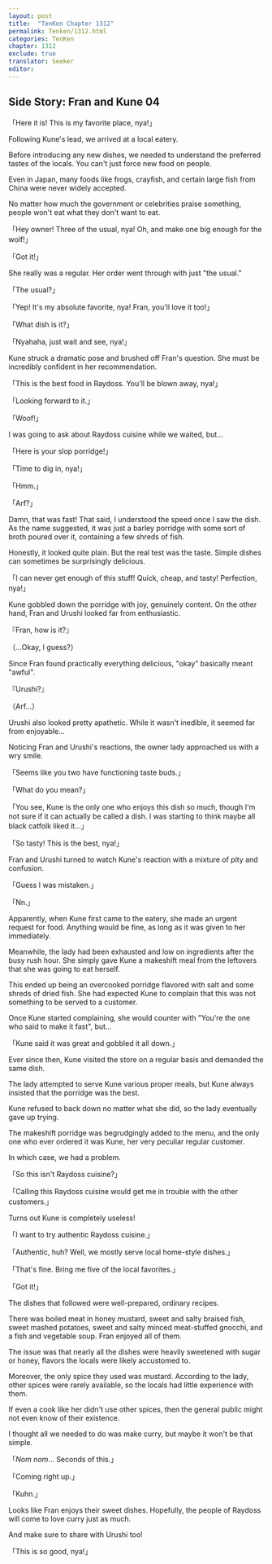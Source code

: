 ```yaml
---
layout: post
title:  "TenKen Chapter 1312"
permalink: Tenken/1312.html
categories: TenKen
chapter: 1312
exclude: true
translator: Seeker
editor: 
---
```

<h2>Side Story: Fran and Kune 04</h2>

「Here it is! This is my favorite place, nya!」

Following Kune's lead, we arrived at a local eatery.

Before introducing any new dishes, we needed to understand the preferred tastes of the locals. You can't just force new food on people.

Even in Japan, many foods like frogs, crayfish, and certain large fish from China were never widely accepted.

No matter how much the government or celebrities praise something, people won't eat what they don't want to eat.

「Hey owner! Three of the usual, nya! Oh, and make one big enough for the wolf!」

「Got it!」

She really was a regular. Her order went through with just "the usual."

「The usual?」

「Yep! It's my absolute favorite, nya! Fran, you'll love it too!」

「What dish is it?」

「Nyahaha, just wait and see, nya!」

Kune struck a dramatic pose and brushed off Fran's question. She must be incredibly confident in her recommendation.

「This is the best food in Raydoss. You'll be blown away, nya!」

「Looking forward to it.」

「Woof!」

I was going to ask about Raydoss cuisine while we waited, but...

「Here is your slop porridge!」

「Time to dig in, nya!」

「Hmm.」

「Arf?」

Damn, that was fast! That said, I understood the speed once I saw the dish. As the name suggested, it was just a barley porridge with some sort of broth poured over it, containing a few shreds of fish.

Honestly, it looked quite plain. But the real test was the taste. Simple dishes can sometimes be surprisingly delicious.

「I can never get enough of this stuff! Quick, cheap, and tasty! Perfection, nya!」

Kune gobbled down the porridge with joy, genuinely content. On the other hand, Fran and Urushi looked far from enthusiastic.

『Fran, how is it?』

（...Okay, I guess?）

Since Fran found practically everything delicious, "okay" basically meant "awful".

『Urushi?』

（Arf...）

Urushi also looked pretty apathetic. While it wasn't inedible, it seemed far from enjoyable...

Noticing Fran and Urushi's reactions, the owner lady approached us with a wry smile.

「Seems like you two have functioning taste buds.」

「What do you mean?」

「You see, Kune is the only one who enjoys this dish so much, though I'm not sure if it can actually be called a dish. I was starting to think maybe all black catfolk liked it...」

「So tasty! This is the best, nya!」

Fran and Urushi turned to watch Kune's reaction with a mixture of pity and confusion.

「Guess I was mistaken.」

「Nn.」

Apparently, when Kune first came to the eatery, she made an urgent request for food. Anything would be fine, as long as it was given to her immediately.

Meanwhile, the lady had been exhausted and low on ingredients after the busy rush hour. She simply gave Kune a makeshift meal from the leftovers that she was going to eat herself.

This ended up being an overcooked porridge flavored with salt and some shreds of dried fish. She had expected Kune to complain that this was not something to be served to a customer.

Once Kune started complaining, she would counter with "You're the one who said to make it fast", but...

「Kune said it was great and gobbled it all down.」

Ever since then, Kune visited the store on a regular basis and demanded the same dish.

The lady attempted to serve Kune various proper meals, but Kune always insisted that the porridge was the best.

Kune refused to back down no matter what she did, so the lady eventually gave up trying.

The makeshift porridge was begrudgingly added to the menu, and the only one who ever ordered it was Kune, her very peculiar regular customer.

In which case, we had a problem.

「So this isn't Raydoss cuisine?」

「Calling this Raydoss cuisine would get me in trouble with the other customers.」

Turns out Kune is completely useless!

「I want to try authentic Raydoss cuisine.」

「Authentic, huh? Well, we mostly serve local home-style dishes.」

「That's fine. Bring me five of the local favorites.」

「Got it!」

The dishes that followed were well-prepared, ordinary recipes.

There was boiled meat in honey mustard, sweet and salty braised fish, sweet mashed potatoes, sweet and salty minced meat-stuffed gnocchi, and a fish and vegetable soup. Fran enjoyed all of them.

The issue was that nearly all the dishes were heavily sweetened with sugar or honey, flavors the locals were likely accustomed to.

Moreover, the only spice they used was mustard. According to the lady, other spices were rarely available, so the locals had little experience with them.

If even a cook like her didn't use other spices, then the general public might not even know of their existence.

I thought all we needed to do was make curry, but maybe it won't be that simple.

「*Nom nom*... Seconds of this.」

「Coming right up.」

「Kuhn.」

Looks like Fran enjoys their sweet dishes. Hopefully, the people of Raydoss will come to love curry just as much.

And make sure to share with Urushi too!

「This is so good, nya!」




